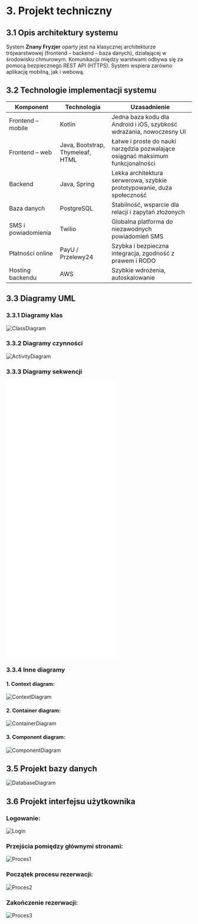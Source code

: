 # 3. Projekt techniczny

## 3.1	Opis architektury systemu
System **Znany Fryzjer** oparty jest na klasycznej architekturze trójwarstwowej (frontend – backend – baza danych), działającej w środowisku chmurowym. Komunikacja między warstwami odbywa się za pomocą bezpiecznego REST API (HTTPS). System wspiera zarówno aplikację mobilną, jak i webową.

## 3.2	Technologie implementacji systemu
| Komponent | Technologia | Uzasadnienie |
|-|-|-|
| Frontend – mobile | Kotlin | Jedna baza kodu dla Android i iOS, szybkość wdrażania, nowoczesny UI|
| Frontend – web | Java, Bootstrap, Thymeleaf, HTML | Łatwe i proste do nauki narzędzia pozwalające osiągnać maksimum funkcjonalności |
| Backend | Java, Spring | Lekka architektura serwerowa, szybkie prototypowanie, duża społeczność |
| Baza danych | PostgreSQL | Stabilność, wsparcie dla relacji i zapytań złożonych |
| SMS i powiadomienia | Twilio | Globalna platforma do niezawodnych powiadomień SMS |
| Płatności online | PayU / Przelewy24 | Szybka i bezpieczna integracja, zgodność z prawem i RODO |
| Hosting backendu | AWS | Szybkie wdrożenia, autoskalowanie |

## 3.3	Diagramy UML

### 3.3.1 Diagramy klas
![ClassDiagram](/diagrams/ClassDiagram.svg)
### 3.3.2 Diagramy czynności
![ActivityDiagram](/diagrams/ActivityDiagram.svg)
### 3.3.3 Diagramy sekwencji
![Register](/diagrams/SequenceDiagram_Register.md)
![Reservation](/diagrams/SequenceDiagram_Reservation.md)
![Creating](/diagrams/SequenceDiagram_Creating.md)
![Canceling](/diagrams/SequenceDiagram_Canceling.md)
![AddingWorker](/diagrams/SequenceDiagram_AddingWorker.md)
### 3.3.4 Inne diagramy
#### 1. Context diagram:
![ContextDiagram](/diagrams/ContextDiagram.svg)
#### 2. Container diagram:
![ContainerDiagram](/diagrams/ContainerDiagram.svg)
#### 3. Component diagram:
![ComponentDiagram](/diagrams/ComponentDiagram.svg)

## 3.5	Projekt bazy danych
![DatabaseDiagram](/diagrams/DatabaseDiagram.png)

## 3.6	Projekt interfejsu użytkownika
### Logowanie:
![Login](/interface/Logowanie.svg)
### Przejścia pomiędzy głównymi stronami:
![Proces1](/interface/Proces-1.svg)
### Początek procesu rezerwacji:
![Proces2](/interface/Proces-2.svg)
### Zakończenie rezerwacji:
![Proces3](/interface/Proces-3.svg)